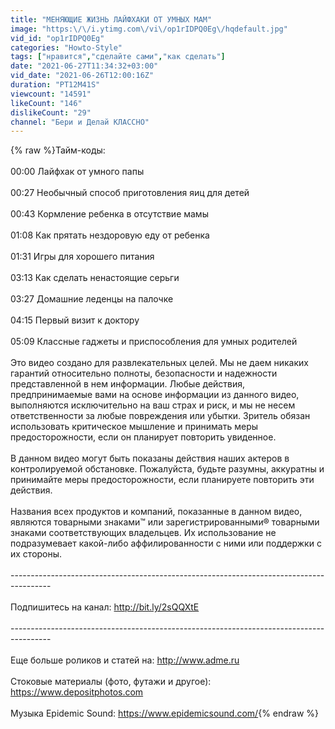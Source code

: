 ```yaml
---
title: "МЕНЯЮЩИЕ ЖИЗНЬ ЛАЙФХАКИ ОТ УМНЫХ МАМ"
image: "https:\/\/i.ytimg.com\/vi\/op1rIDPQ0Eg\/hqdefault.jpg"
vid_id: "op1rIDPQ0Eg"
categories: "Howto-Style"
tags: ["нравится","сделайте сами","как сделать"]
date: "2021-06-27T11:34:32+03:00"
vid_date: "2021-06-26T12:00:16Z"
duration: "PT12M41S"
viewcount: "14591"
likeCount: "146"
dislikeCount: "29"
channel: "Бери и Делай КЛАССНО"
---
```

{% raw %}Тайм-коды:<br /><br />00:00 Лайфхак от умного папы<br /><br />00:27 Необычный способ приготовления яиц для детей<br /><br />00:43 Кормление ребенка в отсутствие мамы<br /><br />01:08 Как прятать нездоровую еду от ребенка<br /><br />01:31 Игры для хорошего питания<br /><br />03:13 Как сделать ненастоящие серьги<br /><br />03:27 Домашние леденцы на палочке<br /><br />04:15 Первый визит к доктору<br /><br />05:09 Классные гаджеты и приспособления для умных родителей<br /><br />Это видео создано для развлекательных целей. Мы не даем никаких гарантий относительно полноты, безопасности и надежности представленной в нем информации. Любые действия, предпринимаемые вами на основе информации из данного видео, выполняются исключительно на ваш страх и риск, и мы не несем ответственности за любые повреждения или убытки. Зритель обязан использовать критическое мышление и принимать меры предосторожности, если он планирует повторить увиденное. <br /><br />В данном видео могут быть показаны действия наших актеров в контролируемой обстановке. Пожалуйста, будьте разумны, аккуратны и принимайте меры предосторожности, если планируете повторить эти действия.<br /><br />Названия всех продуктов и компаний, показанные в данном видео, являются товарными знаками™ или зарегистрированными® товарными знаками соответствующих владельцев. Их использование не подразумевает какой-либо аффилированности с ними или поддержки с их стороны.<br /><br />----------------------------------------------------------------------------------------<br /><br />Подпишитесь на канал: <a rel="nofollow" target="blank" href="http://bit.ly/2sQQXtE">http://bit.ly/2sQQXtE</a><br /><br />----------------------------------------------------------------------------------------<br /><br />Еще больше роликов и статей на: <a rel="nofollow" target="blank" href="http://www.adme.ru">http://www.adme.ru</a><br /><br />Стоковые материалы (фото, футажи и другое): <a rel="nofollow" target="blank" href="https://www.depositphotos.com">https://www.depositphotos.com</a><br /><br />Музыка Epidemic Sound: <a rel="nofollow" target="blank" href="https://www.epidemicsound.com/">https://www.epidemicsound.com/</a>{% endraw %}
